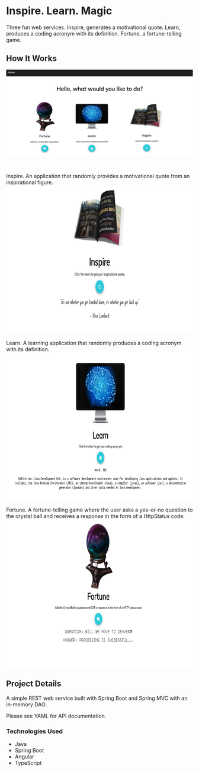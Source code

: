 # Inspire. Learn. Magic

Three fun web services. Inspire, generates a motivational quote. Learn, produces a coding acronym with its definition.  Fortune, a fortune-telling game.

## How It Works

![main screenshot](/images/main-screenshot.png)

<br>

Inspire. An application that randomly provides a motivational quote from an inspirational figure.
<img src="https://github.com/ersJava/inspire-learn-magic/blob/master/images/inspire-screenshot.png" width="750px" height="400px">

Learn. A learning application that randomly produces a coding acronym with its definition.
<img src="https://github.com/ersJava/inspire-learn-magic/blob/master/images/learn-screenshot.png" width="750px" height="400px">

Fortune. A fortune-telling game where the user asks a yes-or-no question to the crystal ball and receives a response in the form of a HttpStatus code.
<img src="https://github.com/ersJava/inspire-learn-magic/blob/master/images/fortune-screenshot.png" width="750px" height="400px">

## Project Details

A simple REST web service built with Spring Boot and Spring MVC with an in-memory DAO.

Please see YAML for API documentation.

### Technologies Used
* Java
* Spring Boot
* Angular
* TypeScript

